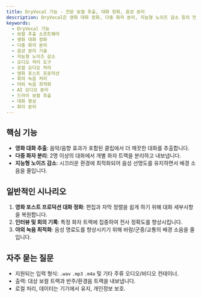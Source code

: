 ```yaml
---
title: DryVocal 기능 - 전문 보컬 추출, 대화 정화, 음성 분리
description: DryVocal은 영화 대화 정화, 다중 화자 분리, 지능형 노이즈 감소 등의 전문 오디오 처리 기능을 제공합니다. 개인정보 보호를 위한 로컬 처리를 지원하며, 영화 포스트 프로덕션, 회의 기록, 야외 녹음에 적합합니다.
keywords:
  - DryVocal 기능
  - 보컬 추출 소프트웨어
  - 영화 대화 정화
  - 다중 화자 분리
  - 음성 분리 기술
  - 지능형 노이즈 감소
  - 오디오 처리 도구
  - 로컬 오디오 처리
  - 영화 포스트 프로덕션
  - 회의 녹음 처리
  - 야외 녹음 최적화
  - AI 오디오 분리
  - 드라이 보컬 추출
  - 대화 향상
  - 화자 분리
---
```


## 핵심 기능

- **영화 대화 추출**: 음악/음향 효과가 포함된 클립에서 더 깨끗한 대화를 추출합니다.
- **다중 화자 분리**: 2명 이상의 대화에서 개별 화자 트랙을 분리하고 내보냅니다.
- **지능형 노이즈 감소**: 시끄러운 환경에 최적화되어 음성 선명도를 유지하면서 배경 소음을 줄입니다.

## 일반적인 시나리오

1. **영화 포스트 프로덕션 대화 정화**: 편집과 자막 정렬을 쉽게 하기 위해 대화 세부사항을 복원합니다.
2. **인터뷰 및 회의 기록**: 특정 화자 트랙에 집중하여 전사 정확도를 향상시킵니다.
3. **야외 녹음 최적화**: 음성 명료도를 향상시키기 위해 바람/군중/교통의 배경 소음을 줄입니다.

## 자주 묻는 질문

- 지원되는 입력 형식: `.wav` `.mp3` `.m4a` 및 기타 주류 오디오/비디오 컨테이너.
- 출력: 대상 보컬 트랙과 반주/환경음 트랙을 내보냅니다.
- 로컬 처리, 데이터는 기기에서 유지, 개인정보 보호.
